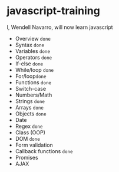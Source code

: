 # javascript-training
I, Wendell Navarro, will now learn javascript


- Overview `done`
- Syntax `done`
- Variables `done`
- Operators `done`
- If-else `done`
- While/loop `done`
- For/loop`done`
- Functions `done`
- Switch-case
- Numbers/Math 
- Strings `done`
- Arrays `done`
- Objects `done`
- Date
- Regex `done`
- Class (OOP)
- DOM `done`
- Form validation
- Callback functions `done`
- Promises
- AJAX
